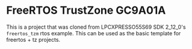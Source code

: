 FreeRTOS TrustZone GC9A01A
==
This is a project that was cloned from LPCXPRESSO55S69 SDK 2_12_0's `freertos_tzm` rtos example. This can be used as the basic template for freertos + tz projects.
